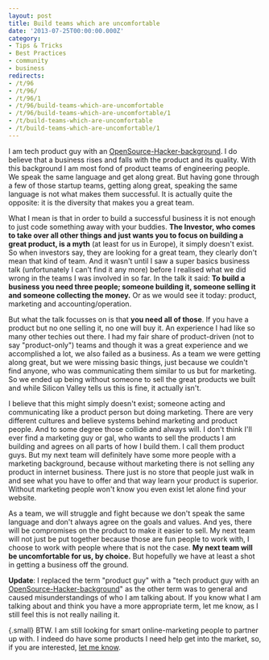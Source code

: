 ```yaml
---
layout: post
title: Build teams which are uncomfortable
date: '2013-07-25T00:00:00.000Z'
category:
- Tips & Tricks
- Best Practices
- community
- business
redirects:
- /t/96
- /t/96/
- /t/96/1
- /t/96/build-teams-which-are-uncomfortable
- /t/96/build-teams-which-are-uncomfortable/1
- /t/build-teams-which-are-uncomfortable
- /t/build-teams-which-are-uncomfortable/1
---
```




I am tech product guy with an [OpenSource-Hacker-background](http://www.catb.org/esr/faqs/hacker-howto.html). I do believe that a business rises and falls with the product and its quality. With this background I am most fond of product teams of engineering people. We speak the same language and get along great. But having gone through a few of those startup teams, getting along great, speaking the same language is not what makes them successful. It is actually quite the opposite: it is the diversity that makes you a great team.

What I mean is that in order to build a successful business it is not enough to just code something away with your buddies. **The Investor, who comes to take over all other things and just wants you to focus on building a great product, is a myth** (at least for us in Europe), it simply doesn't exist. So when investors say, they are looking for a great team, they clearly don't mean that kind of team. And it wasn't until I saw a super basics business talk (unfortunately I can't find it any more) before I realised what we did wrong in the teams I was involved in so far. In the talk it said: **To build a business you need three people; someone building it, someone selling it and someone collecting the money.** Or as we would see it today: product, marketing and accounting/operation.

But what the talk focusses on is that **you need all of those**. If you have a product but no one selling it, no one will buy it. An experience I had like so many other techies out there. I had my fair share of product-driven (not to say "product-only") teams and though it was a great experience and we accomplished a lot, we also failed as a business. As a team we were getting along great, but we were missing basic things, just because we couldn't find anyone, who was communicating them similar to us but for marketing. So we ended up being without someone to sell the great products we built and while Silicon Valley tells us this is fine, it actually isn't.

I believe that this might simply doesn't exist; someone acting and communicating like a product person but doing marketing. There are very different cultures and believe systems behind marketing and product people. And to some degree those collide and always will. I don't think I'll ever find a marketing guy or gal, who wants to sell the products I am building and agrees on all parts of how I build them. I call them  product guys. But my next team will definitely have some more people with a marketing background, because without marketing there is not selling any product in internet business. There just is no store that people just walk in and see what you have to offer and that way learn your product is superior. Without marketing people won't know you even exist let alone find your website.

As a team, we will struggle and fight because we don't speak the same language and don't always agree on the goals and values. And yes, there will be compromises on the product to make it easier to sell. My next team will not just be put together because those are fun people to work with, I choose to work with people where that is not the case. **My next team will be uncomfortable for us, by choice.** But hopefully we have at least a shot in getting a business off the ground.

**Update**: I replaced the term "product guy" with a "tech product guy with an [OpenSource-Hacker-background](http://www.catb.org/esr/faqs/hacker-howto.html)" as the other term was to general and caused misunderstandings of who I am talking about. 
If you know what I am talking about and think you have a more appropriate term, let me know, as I still feel this is not really nailing it.


{.small}
BTW. I am still looking for smart online-marketing people to partner up with. I indeed do have some products I need help get into the market, so, if you are interested, [let me know](mailto:me[at]create-build-execute[dot]com).
